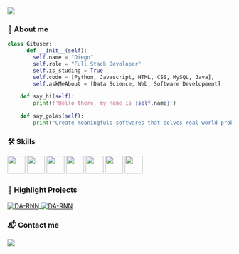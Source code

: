 <img src="https://i.pinimg.com/originals/c5/9a/d2/c59ad2bd4ad2fbacd04017debc679ddb.gif">

### 🔭 About me

```python
class Gituser:
      def __init__(self):
        self.name = "Diego"
        self.role = "Full Stack Devoloper"
        self.is_studing = True
        self.code = [Python, Javascript, HTML, CSS, MySQL, Java],
        self.askMeAbout = [Data Science, Web, Software Development]

    def say_hi(self):
        print(f'Hello there, my name is {self.name}')

    def say_golas(self):
        print("Create meaningfuls softwares that solves real-world problems and dynamize people's daily routine")
```

### 🛠️ Skills

<div>
  <p>
  <img loading="lazy" src="https://cdn.worldvectorlogo.com/logos/python-5.svg" width="40" height="40"/>  <img loading="lazy" src="https://cdn.worldvectorlogo.com/logos/html-1.svg" width="40" height="40"/> <img loading="lazy" src="https://cdn.worldvectorlogo.com/logos/css-3.svg" width="40" height="40"/>  <img loading="lazy" src="https://cdn.worldvectorlogo.com/logos/logo-javascript.svg" width="40" height="40"/> <img loading="lazy" src="https://camo.githubusercontent.com/9d733eff13ce60463ffcba4786ea5c1374f55e73f5ab3bdcd0073c8f38010c8d/68747470733a2f2f63646e2e776f726c64766563746f726c6f676f2e636f6d2f6c6f676f732f6a6176612d31342e737667" width="40" height="40"/> <img loading="lazy" src="https://cdn.worldvectorlogo.com/logos/unity-69.svg" width="40" height="40"/> <img loading="lazy" src="https://cdn.jsdelivr.net/gh/devicons/devicon/icons/linux/linux-original.svg" width="40" height="40"/> 
  </p>

### 📌 Highlight Projects

<a href="https://github.com/Di3go07/Dashbord_Formula1">
  <img align="center" src="https://github-readme-stats.vercel.app/api/pin/?username=Di3go07&repo=Dashbord_Formula1&show_icons=true&line_height=27&title_color=6aa6f8&text_color=8a919a&icon_color=6aa6f8&bg_color=22272e" alt="DA-RNN" />
</a>

<a href="https://github.com/Di3go07/Ze_Code_backend">
  <img align="center" src="https://github-readme-stats.vercel.app/api/pin/?username=Di3go07&repo=Ze_Code_backend&show_icons=true&line_height=27&title_color=6aa6f8&text_color=8a919a&icon_color=6aa6f8&bg_color=22272e" alt="DA-RNN" />
</a>

### 📬 Contact me

<a href = "mailto:diego.dpab@gmail.com"><img loading="lazy" src="https://img.shields.io/badge/Gmail-D14836?style=for-the-badge&logo=gmail&logoColor=white" target="_blank"></a>
